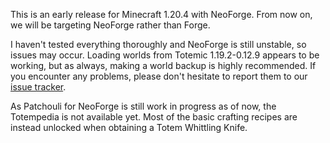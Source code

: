 This is an early release for Minecraft 1.20.4 with NeoForge. From now on, we will be targeting NeoForge rather than Forge.

I haven't tested everything thoroughly and NeoForge is still unstable, so issues may occur.
Loading worlds from Totemic 1.19.2-0.12.9 appears to be working, but as always, making a world backup is highly recommended.
If you encounter any problems, please don't hesitate to report them to our [issue tracker](https://github.com/TeamTotemic/Totemic/issues).

As Patchouli for NeoForge is still work in progress as of now, the Totempedia is not available yet. Most of the basic crafting
recipes are instead unlocked when obtaining a Totem Whittling Knife.
